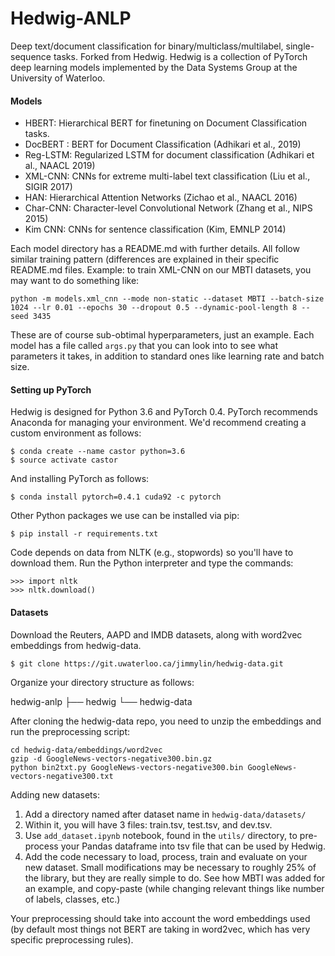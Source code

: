 # Hedwig-ANLP
Deep text/document classification for binary/multiclass/multilabel, single-sequence tasks. Forked from Hedwig. 
Hedwig is a collection of PyTorch deep learning models implemented by the Data Systems Group at the University of Waterloo.

#### Models
- HBERT: Hierarchical BERT for finetuning on Document Classification tasks.
- DocBERT : BERT for Document Classification (Adhikari et al., 2019)
- Reg-LSTM: Regularized LSTM for document classification (Adhikari et al., NAACL 2019)
- XML-CNN: CNNs for extreme multi-label text classification (Liu et al., SIGIR 2017)
- HAN: Hierarchical Attention Networks (Zichao et al., NAACL 2016)
- Char-CNN: Character-level Convolutional Network (Zhang et al., NIPS 2015)
- Kim CNN: CNNs for sentence classification (Kim, EMNLP 2014)

Each model directory has a README.md with further details. All follow similar training pattern (differences are explained in their specific README.md files. Example: to train XML-CNN on our MBTI datasets, you may want to do something like:

```
python -m models.xml_cnn --mode non-static --dataset MBTI --batch-size 1024 --lr 0.01 --epochs 30 --dropout 0.5 --dynamic-pool-length 8 --seed 3435
```

These are of course sub-obtimal hyperparameters, just an example. Each model has a file called `args.py` that you can look into to see what parameters it takes, in addition to standard ones like learning rate and batch size. 

#### Setting up PyTorch
Hedwig is designed for Python 3.6 and PyTorch 0.4. PyTorch recommends Anaconda for managing your environment. We'd recommend creating a custom environment as follows:

```
$ conda create --name castor python=3.6
$ source activate castor
```

And installing PyTorch as follows:

```
$ conda install pytorch=0.4.1 cuda92 -c pytorch
```

Other Python packages we use can be installed via pip:

```
$ pip install -r requirements.txt
```

Code depends on data from NLTK (e.g., stopwords) so you'll have to download them. Run the Python interpreter and type the commands:

```
>>> import nltk
>>> nltk.download()
```

#### Datasets
Download the Reuters, AAPD and IMDB datasets, along with word2vec embeddings from hedwig-data.

```
$ git clone https://git.uwaterloo.ca/jimmylin/hedwig-data.git
```

Organize your directory structure as follows:

hedwig-anlp
           ├── hedwig
           └── hedwig-data
           
After cloning the hedwig-data repo, you need to unzip the embeddings and run the preprocessing script:

```
cd hedwig-data/embeddings/word2vec 
gzip -d GoogleNews-vectors-negative300.bin.gz 
python bin2txt.py GoogleNews-vectors-negative300.bin GoogleNews-vectors-negative300.txt 
```

Adding new datasets:

1) Add a directory named after dataset name in `hedwig-data/datasets/`
2) Within it, you will have 3 files: train.tsv, test.tsv, and dev.tsv.
3) Use `add_dataset.ipynb` notebook, found in the `utils/` directory, to pre-process your Pandas dataframe into tsv file that can be used by Hedwig.
4) Add the code necessary to load, process, train and evaluate on your new dataset. Small modifications may be necessary to roughly 25% of the library, but they are really simple to do. See how MBTI was added for an example, and copy-paste (while changing relevant things like number of labels, classes, etc.)

Your preprocessing should take into account the word embeddings used (by default most things not BERT are taking in word2vec, which has very specific preprocessing rules).



